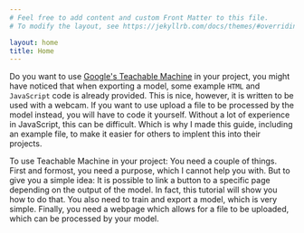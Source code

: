 ```yaml
---
# Feel free to add content and custom Front Matter to this file.
# To modify the layout, see https://jekyllrb.com/docs/themes/#overriding-theme-defaults

layout: home
title: Home
---
```

Do you want to use [Google's Teachable Machine](https://teachablemachine.withgoogle.com) in your project, you might have noticed that when exporting a model, some example `HTML` and `JavaScript` code is already provided. This is nice, however, it is written to be used with a webcam. If you want to use upload a file to be processed by the model instead, you will have to code it yourself. Without a lot of experience in JavaScript, this can be difficult. Which is why I made this guide, including an example file, to make it easier for others to implent this into their projects.

<!--![Google Teachable Machine](https://teachablemachine.withgoogle.com/assets/img/contentpage/home/2017-version.jpg)-->

To use Teachable Machine in your project: You need a couple of things. First and formost, you need a purpose, which I cannot help you with. But to give you a simple idea: It is possible to link a button to a specific page depending on the output of the model. In fact, this tutorial will show you how to do that. You also need to train and export a model, which is very simple. Finally, you need a webpage which allows for a file to be uploaded, which can be processed by your model.

<!-- This tutoral consists of two parts: [Exporting the model]({% model.md %}) and [coding the webpage]({% coding.md %}). -->
